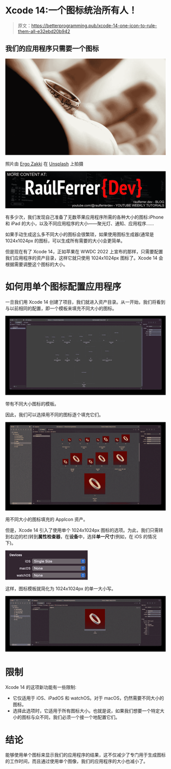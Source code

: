 # Xcode 14:一个图标统治所有人！

> 原文：<https://betterprogramming.pub/xcode-14-one-icon-to-rule-them-all-e32ebd20b942>

## 我们的应用程序只需要一个图标

![](img/a2bd37ebcf8e5735a2623a2abdd38f2c.png)

照片由 [Ergo Zakki](https://unsplash.com/es/@ergo_zakki?utm_source=unsplash&utm_medium=referral&utm_content=creditCopyText) 在 [Unsplash](https://unsplash.com/es/s/fotos/lord-of-the-rings?utm_source=unsplash&utm_medium=referral&utm_content=creditCopyText) 上拍摄

[![](img/4559de80fb63bfa9a7c3d7a9ceaa962f.png)](https://raulferrer.dev)

有多少次，我们发现自己准备了无数苹果应用程序所需的各种大小的图标:iPhone 和 iPad 的大小，以及不同应用程序的大小——聚光灯、通知、应用程序……

如果手动生成这么多不同大小的图标会很繁琐，如果使用图标生成器(通常是 1024x1024px 的图标，可以生成所有需要的大小)会更简单。

但是现在有了 Xcode 14，正如苹果在 WWDC 2022 上宣布的那样，只需要配置我们应用程序的资产目录，这样它就只使用 1024x1024px 图标了。Xcode 14 会根据需要调整这个图标的大小。

# 如何用单个图标配置应用程序

一旦我们用 Xcode 14 创建了项目，我们就进入资产目录。从一开始，我们将看到与以前相同的配置，即一个模板来填充不同大小的图标。

![](img/9a472b8e469b14c45a880255eb210814.png)

带有不同大小图标的模板。

因此，我们可以选择用不同的图标逐个填充它们。

![](img/8c155bff56035b851de25e1b0223fec3.png)

用不同大小的图标填充的 AppIcon 资产。

但是，Xcode 14 引入了使用单个 1024x1024px 图标的选项。为此，我们只需转到右边的栏(转到**属性检查器**，在**设备**中，选择**单一尺寸**(例如，在 iOS 的情况下)。

![](img/3b2178e6fea7f94cac4986a17f1da587.png)

这样，图标模板就简化为 1024x1024px 的单一大小写。

![](img/316e039d082cefd15922dc9e1f271c63.png)

# 限制

Xcode 14 的这项新功能有一些限制:

*   它仅适用于 iOS、iPadOS 和 watchOS。对于 macOS，仍然需要不同大小的图标。
*   选择此选项时，它适用于所有图标大小。也就是说，如果我们想要一个特定大小的图标与众不同，我们必须一个接一个地配置它们。

# 结论

能够使用单个图标来显示我们的应用程序的结果，这不仅减少了专门用于生成图标的工作时间，而且通过使用单个图像，我们的应用程序的大小也减小了。